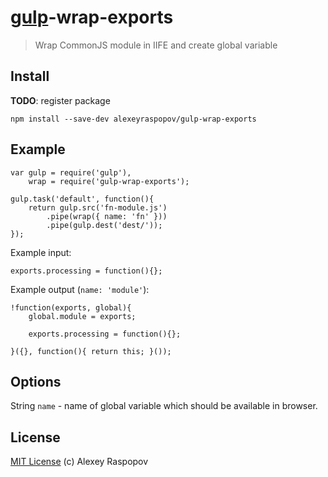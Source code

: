 # [gulp](https://github.com/wearefractal/gulp)-wrap-exports

> Wrap CommonJS module in IIFE and create global variable

## Install

**TODO**: register package

	npm install --save-dev alexeyraspopov/gulp-wrap-exports

## Example

	var gulp = require('gulp'),
		wrap = require('gulp-wrap-exports');

	gulp.task('default', function(){
		return gulp.src('fn-module.js')
			.pipe(wrap({ name: 'fn' }))
			.pipe(gulp.dest('dest/'));
	});

Example input:

	exports.processing = function(){};

Example output (`name: 'module'`):

	!function(exports, global){
		global.module = exports;
		
		exports.processing = function(){};
		
	}({}, function(){ return this; }());

## Options

String `name` - name of global variable which should be available in browser.

## License

[MIT License](http://en.wikipedia.org/wiki/MIT_License) (c) Alexey Raspopov
